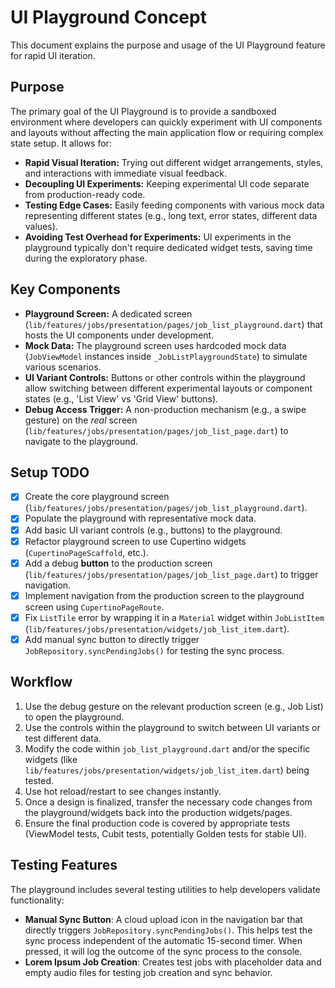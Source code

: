 # UI Playground Concept

This document explains the purpose and usage of the UI Playground feature for rapid UI iteration.

## Purpose

The primary goal of the UI Playground is to provide a sandboxed environment where developers can quickly experiment with UI components and layouts without affecting the main application flow or requiring complex state setup. It allows for:

-   **Rapid Visual Iteration:** Trying out different widget arrangements, styles, and interactions with immediate visual feedback.
-   **Decoupling UI Experiments:** Keeping experimental UI code separate from production-ready code.
-   **Testing Edge Cases:** Easily feeding components with various mock data representing different states (e.g., long text, error states, different data values).
-   **Avoiding Test Overhead for Experiments:** UI experiments in the playground typically don't require dedicated widget tests, saving time during the exploratory phase.

## Key Components

-   **Playground Screen:** A dedicated screen (`lib/features/jobs/presentation/pages/job_list_playground.dart`) that hosts the UI components under development.
-   **Mock Data:** The playground screen uses hardcoded mock data (`JobViewModel` instances inside `_JobListPlaygroundState`) to simulate various scenarios.
-   **UI Variant Controls:** Buttons or other controls within the playground allow switching between different experimental layouts or component states (e.g., 'List View' vs 'Grid View' buttons).
-   **Debug Access Trigger:** A non-production mechanism (e.g., a swipe gesture) on the *real* screen (`lib/features/jobs/presentation/pages/job_list_page.dart`) to navigate to the playground.

## Setup TODO

-   [X] Create the core playground screen (`lib/features/jobs/presentation/pages/job_list_playground.dart`).
-   [X] Populate the playground with representative mock data.
-   [X] Add basic UI variant controls (e.g., buttons) to the playground.
-   [X] Refactor playground screen to use Cupertino widgets (`CupertinoPageScaffold`, etc.).
-   [X] Add a debug **button** to the production screen (`lib/features/jobs/presentation/pages/job_list_page.dart`) to trigger navigation.
-   [X] Implement navigation from the production screen to the playground screen using `CupertinoPageRoute`.
-   [X] Fix `ListTile` error by wrapping it in a `Material` widget within `JobListItem` (`lib/features/jobs/presentation/widgets/job_list_item.dart`).
-   [X] Add manual sync button to directly trigger `JobRepository.syncPendingJobs()` for testing the sync process.

## Workflow

1.  Use the debug gesture on the relevant production screen (e.g., Job List) to open the playground.
2.  Use the controls within the playground to switch between UI variants or test different data.
3.  Modify the code within `job_list_playground.dart` and/or the specific widgets (like `lib/features/jobs/presentation/widgets/job_list_item.dart`) being tested.
4.  Use hot reload/restart to see changes instantly.
5.  Once a design is finalized, transfer the necessary code changes from the playground/widgets back into the production widgets/pages.
6.  Ensure the final production code is covered by appropriate tests (ViewModel tests, Cubit tests, potentially Golden tests for stable UI).

## Testing Features

The playground includes several testing utilities to help developers validate functionality:

-   **Manual Sync Button**: A cloud upload icon in the navigation bar that directly triggers `JobRepository.syncPendingJobs()`. This helps test the sync process independent of the automatic 15-second timer. When pressed, it will log the outcome of the sync process to the console.
-   **Lorem Ipsum Job Creation**: Creates test jobs with placeholder data and empty audio files for testing job creation and sync behavior. 